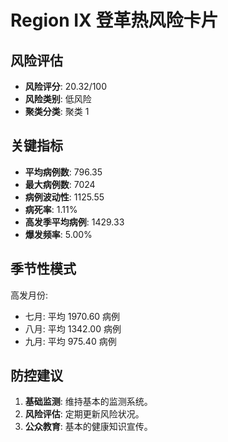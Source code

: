 # Region IX 登革热风险卡片

## 风险评估

* **风险评分**: 20.32/100
* **风险类别**: 低风险
* **聚类分类**: 聚类 1

## 关键指标

* **平均病例数**: 796.35
* **最大病例数**: 7024
* **病例波动性**: 1125.55
* **病死率**: 1.11%
* **高发季平均病例**: 1429.33
* **爆发频率**: 5.00%

## 季节性模式

高发月份:

* 七月: 平均 1970.60 病例
* 八月: 平均 1342.00 病例
* 九月: 平均 975.40 病例

## 防控建议

1. **基础监测**: 维持基本的监测系统。
2. **风险评估**: 定期更新风险状况。
3. **公众教育**: 基本的健康知识宣传。

